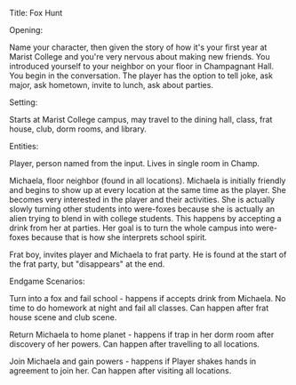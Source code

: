 Title:
Fox Hunt

Opening:

Name your character, then given the story of how it's your first year at Marist College and you're very nervous about making new friends. You introduced yourself to your neighbor on your floor in Champagnant Hall. You begin in the conversation. The player has the option to tell joke, ask major, ask hometown, invite to lunch, ask about parties.

Setting: 

Starts at Marist College campus, may travel to the dining hall, class, frat house, club, dorm rooms, and library.

Entities: 

Player, person named from the input. Lives in single room in Champ. 

Michaela, floor neighbor (found in all locations). Michaela is initially friendly and begins to show up at every location at the same time as the player. She becomes very interested in the player and their activities. She is actually slowly turning other students into were-foxes because she is actually an alien trying to blend in with college students. This happens by accepting a drink from her at parties. Her goal is to turn the whole campus into were-foxes because that is how she interprets school spirit.

Frat boy, invites player and Michaela to frat party. He is found at the start of the frat party, but "disappears" at the end.

Endgame Scenarios:

Turn into a fox and fail school - happens if accepts drink from Michaela. No time to do homework at night and fail all classes. Can happen after frat house scene and club scene.

Return Michaela to home planet - happens if trap in her dorm room after discovery of her powers. Can happen after travelling to all locations.

Join Michaela and gain powers - happens if Player shakes hands in agreement to join her. Can happen after visiting all locations.

